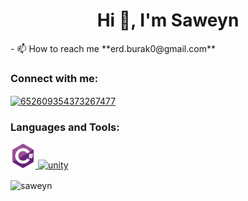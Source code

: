 <h1 align="center">Hi 👋, I'm Saweyn</h1>
- 📫 How to reach me **erd.burak0@gmail.com**

<h3 align="left">Connect with me:</h3>
<p align="left">
<a href="https://discord.gg/652609354373267477" target="blank"><img align="center" src="https://raw.githubusercontent.com/rahuldkjain/github-profile-readme-generator/master/src/images/icons/Social/discord.svg" alt="652609354373267477" height="30" width="40" /></a>
</p>

<h3 align="left">Languages and Tools:</h3>
<p align="left"> <a href="https://www.w3schools.com/cs/" target="_blank" rel="noreferrer"> <img src="https://raw.githubusercontent.com/devicons/devicon/master/icons/csharp/csharp-original.svg" alt="csharp" width="40" height="40"/> </a> <a href="https://unity.com/" target="_blank" rel="noreferrer"> <img src="https://www.vectorlogo.zone/logos/unity3d/unity3d-icon.svg" alt="unity" width="40" height="40"/> </a> </p>

<p><img align="center" src="https://github-readme-stats.vercel.app/api/top-langs?username=saweyn&show_icons=true&locale=en&layout=compact" alt="saweyn" /></p>
